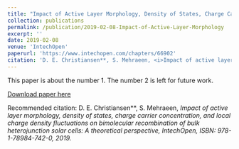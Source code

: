 ```yaml
---
title: "Impact of Active Layer Morphology, Density of States, Charge Carrier Concentration, and Local Charge Density Fluctuations on Bimolecular Recombination of Bulk Heterojunction Solar Cells: A Theoretical Perspective"
collection: publications
permalink: /publication/2019-02-08-Impact-of-Active-Layer-Morphology
excerpt: ''
date: 2019-02-08
venue: 'IntechOpen'
paperurl: 'https://www.intechopen.com/chapters/66902'
citation: 'D. E. Christiansen**, S. Mehraeen, <i>Impact of active layer morphology, density of states, charge carrier concentration, and local charge density fluctuations on bimolecular recombination of bulk heterojunction solar cells: A theoretical perspective<i>, IntechOpen, ISBN: 978-1-78984-742-0, 2019.'
---
```

This paper is about the number 1. The number 2 is left for future work.

[Download paper here](https://www.intechopen.com/chapters/66902)

Recommended citation: D. E. Christiansen**, S. Mehraeen, <i>Impact of active layer morphology, density of states, charge carrier concentration, and local charge density fluctuations on bimolecular recombination of bulk heterojunction solar cells: A theoretical perspective<i>, IntechOpen, ISBN: 978-1-78984-742-0, 2019.

